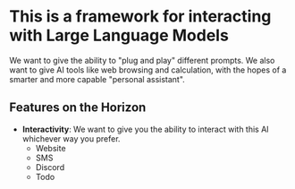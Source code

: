 # This is a framework for interacting with Large Language Models

We want to give the ability to "plug and play" different prompts. We also want to give AI tools like web browsing and calculation, with the hopes of a smarter and more capable "personal assistant".

## Features on the Horizon

- **Interactivity**: We want to give you the ability to interact with this AI whichever way you prefer.
  - Website
  - SMS
  - Discord
  - Todo
